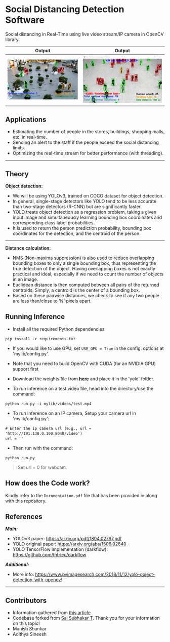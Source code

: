 # Social Distancing Detection Software
Social distancing in Real-Time using live video stream/IP camera in OpenCV library.

Output       |  Output
:-------------------------:|:-------------------------:
![Output](mylib/videos/output1.png?raw=true "Output")  |  ![Output](mylib/videos/output2.png?raw=true "Output")

## Applications
- Estimating the number of people in the stores, buildings, shopping malls, etc. in real-time.
- Sending an alert to the staff if the people exceed the social distancing limits.
- Optimizing the real-time stream for better performance (with threading).

---

## Theory
**Object detection:**
- We will be using YOLOv3, trained on COCO dataset for object detection.
- In general, single-stage detectors like YOLO tend to be less accurate than two-stage detectors (R-CNN) but are significantly faster.
- YOLO treats object detection as a regression problem, taking a given input image and simultaneously learning bounding box coordinates and corresponding class label probabilities.
- It is used to return the person prediction probability, bounding box coordinates for the detection, and the centroid of the person.

---
**Distance calculation:**
- NMS (Non-maxima suppression) is also used to reduce overlapping bounding boxes to only a single bounding box, thus representing the true detection of the object. Having overlapping boxes is not exactly practical and ideal, especially if we need to count the number of objects in an image.
- Euclidean distance is then computed between all pairs of the returned centroids. Simply, a centroid is the center of a bounding box.
- Based on these pairwise distances, we check to see if any two people are less than/close to 'N' pixels apart.

## Running Inference
- Install all the required Python dependencies:
```
pip install -r requirements.txt
```
- If you would like to use GPU, set ```USE_GPU = True``` in the config. options at 'mylib/config.py'.

- Note that you need to build OpenCV with CUDA (for an NVIDIA GPU) support first

- Download the weights file from [**here**](https://drive.google.com/file/d/1GI6FSQACfq1z8nPOLSq8VZYN6VnUlMtU/view?usp=sharing) and place it in the 'yolo' folder.

- To run inference on a test video file, head into the directory/use the command:
```
python run.py -i mylib/videos/test.mp4
```
- To run inference on an IP camera, Setup your camera url in 'mylib/config.py':

```
# Enter the ip camera url (e.g., url = 'http://191.138.0.100:8040/video')
url = ''
```
- Then run with the command:

```
python run.py
```
> Set url = 0 for webcam.

## How does the Code work?
Kindly refer to the `Documentation.pdf` file that has been provided in along with this repository.

## References
***Main:***
- YOLOv3 paper: https://arxiv.org/pdf/1804.02767.pdf
- YOLO original paper: https://arxiv.org/abs/1506.02640
- YOLO TensorFlow implementation (darkflow): https://github.com/thtrieu/darkflow

***Additional:***
- More info: https://www.pyimagesearch.com/2018/11/12/yolo-object-detection-with-opencv/

---

## Contributors

- Information gathered from [this article](https://www.pyimagesearch.com/2020/06/01/opencv-social-distancing-detector/)
- Codebase forked from [Sai Subhakar T](http://saimj7.github.io). Thank you for your information on this topic!
- Manish Shankar
- Adithya Sineesh